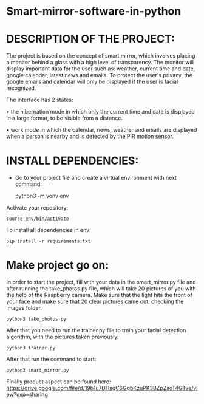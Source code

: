 # Smart-mirror-software-in-python

# DESCRIPTION OF THE PROJECT:

   The project is based on the concept of smart mirror, which involves placing a monitor behind a glass with a high level of transparency. The monitor will display important data for the user such as: weather, current time and date, google calendar, latest news and emails. To protect the user's privacy, the google emails and calendar will only be displayed if the user is facial recognized.

The interface has 2 states:

•	the hibernation mode in which only the current time and date is displayed in a large format, to be visible from a distance.

•	 work mode in which the calendar, news, weather and emails are displayed when a person is nearby and is detected by the PIR motion sensor.

# INSTALL DEPENDENCIES:

+ Go to your project file and create a virtual environment with next command:

	python3 -m venv env
	
Activate your repository:

	source env/bin/activate
To install all dependencies in env:

	pip install -r requirements.txt

	
# Make project go on:

In order to start the project, fill with your data in the smart_mirror.py file and after running the take_photos.py file, which will take 20 pictures of you with the help of the Raspberry camera. Make sure that the light hits the front of your face and make sure that 20 clear pictures came out, checking the images folder.
	
	python3 take_photos.py
	
After that you need to run the trainer.py file to train your facial detection algorithm, with the pictures taken previously.
	
	python3 trainer.py
	
After that run the command to start:

	python3 smart_mirror.py
Finally product aspect can be found here: https://drive.google.com/file/d/19b1u7DHsgC6GgbKzuPK3BZpZsoT4GTve/view?usp=sharing

